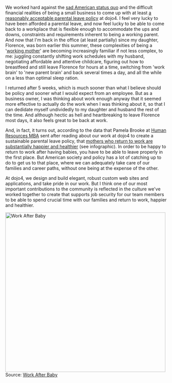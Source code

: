 We worked hard against the [sad American status quo](http://www.huffingtonpost.com/2013/02/04/maternity-leave-paid-parental-leave-_n_2617284.html) and the difficult financial realities of being a small business to come up with at least [a reasonably acceptable parental leave policy](http://dojo4.com/blog/have-babies-at-dojo4) at dojo4. I feel very lucky to have been afforded a parental leave, and now feel lucky to be able to come back to a workplace that is flexible enough to accommodate the ups and downs, constraints and requirements inherent to being a working parent. And now that I'm back in the office (at least partially) since my daughter, Florence, was born earlier this summer, these complexities of being a '[working mother](http://static.someecards.com/someecards/usercards/MjAxMy1kNDNlYWY3MTQ1ZWI3ZjM1.png)' are becoming increasingly familiar if not less complex, to me: juggling constantly shifting work schedules with my husband, negotiating affordable and attentive childcare, figuring out how to breastfeed and still leave Florence for hours at a time, switching from 'work brain' to 'new parent brain' and back several times a day, and all the while on a less than optimal sleep ration.

I returned after 5 weeks, which is much sooner than what I believe should be policy and sooner what I would expect from an employee. But as a business owner, I was thinking about work enough anyway that it seemed more effective to actually do the work when I was thinking about it, so that I can dedidate myself undividedly to my daughter and husband the rest of the time. And although hectic as hell and heartbreaking to leave Florence most days, it also feels great to be back at work.  

And, in fact, it turns out, according to the data that Pamela Brooke at [Human Resources MBA](http://www.humanresourcesmba.net/) sent after reading about our work at dojo4 to create a sustainable parental leave policy, that [mothers who return to work are substantially happier and healthier](http://www.humanresourcesmba.net/work-after-baby/) (see infographic). In order to be happy to return to work after having babies, you have to be able to leave properly in the first place. But American society and policy has a lot of catching up to do to get us to that place, where we can adequately take care of our families and career paths, without one being at the expense of the other. 

At dojo4, we design and build elegant, robust custom web sites and applications, and take pride in our work. But I think one of our most important contributions to the community is reflected in the culture we've worked together to create that supports job security for our team members to be able to spend crucial time with our families and return to work, happier and healthier.

<a href="http://www.humanresourcesmba.net/work-after-baby/"><img src="http://ig.humanresourcesmba.net/working-moms.png" alt="Work After Baby" width="500"  border="0" /></a><br />Source: <a href="http://www.humanresourcesmba.net/work-after-baby/">Work After Baby</a>